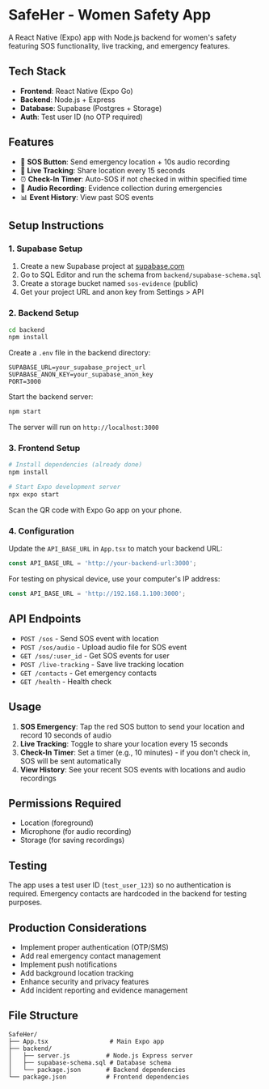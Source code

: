 # SafeHer - Women Safety App

A React Native (Expo) app with Node.js backend for women's safety featuring SOS functionality, live tracking, and emergency features.

## Tech Stack

- **Frontend**: React Native (Expo Go)
- **Backend**: Node.js + Express
- **Database**: Supabase (Postgres + Storage)
- **Auth**: Test user ID (no OTP required)

## Features

- 🚨 **SOS Button**: Send emergency location + 10s audio recording
- 📍 **Live Tracking**: Share location every 15 seconds
- ⏰ **Check-In Timer**: Auto-SOS if not checked in within specified time
- 📱 **Audio Recording**: Evidence collection during emergencies
- 📊 **Event History**: View past SOS events

## Setup Instructions

### 1. Supabase Setup

1. Create a new Supabase project at [supabase.com](https://supabase.com)
2. Go to SQL Editor and run the schema from `backend/supabase-schema.sql`
3. Create a storage bucket named `sos-evidence` (public)
4. Get your project URL and anon key from Settings > API

### 2. Backend Setup

```bash
cd backend
npm install
```

Create a `.env` file in the backend directory:
```env
SUPABASE_URL=your_supabase_project_url
SUPABASE_ANON_KEY=your_supabase_anon_key
PORT=3000
```

Start the backend server:
```bash
npm start
```

The server will run on `http://localhost:3000`

### 3. Frontend Setup

```bash
# Install dependencies (already done)
npm install

# Start Expo development server
npx expo start
```

Scan the QR code with Expo Go app on your phone.

### 4. Configuration

Update the `API_BASE_URL` in `App.tsx` to match your backend URL:
```typescript
const API_BASE_URL = 'http://your-backend-url:3000';
```

For testing on physical device, use your computer's IP address:
```typescript
const API_BASE_URL = 'http://192.168.1.100:3000';
```

## API Endpoints

- `POST /sos` - Send SOS event with location
- `POST /sos/audio` - Upload audio file for SOS event
- `GET /sos/:user_id` - Get SOS events for user
- `POST /live-tracking` - Save live tracking location
- `GET /contacts` - Get emergency contacts
- `GET /health` - Health check

## Usage

1. **SOS Emergency**: Tap the red SOS button to send your location and record 10 seconds of audio
2. **Live Tracking**: Toggle to share your location every 15 seconds
3. **Check-In Timer**: Set a timer (e.g., 10 minutes) - if you don't check in, SOS will be sent automatically
4. **View History**: See your recent SOS events with locations and audio recordings

## Permissions Required

- Location (foreground)
- Microphone (for audio recording)
- Storage (for saving recordings)

## Testing

The app uses a test user ID (`test_user_123`) so no authentication is required. Emergency contacts are hardcoded in the backend for testing purposes.

## Production Considerations

- Implement proper authentication (OTP/SMS)
- Add real emergency contact management
- Implement push notifications
- Add background location tracking
- Enhance security and privacy features
- Add incident reporting and evidence management

## File Structure

```
SafeHer/
├── App.tsx                 # Main Expo app
├── backend/
│   ├── server.js          # Node.js Express server
│   ├── supabase-schema.sql # Database schema
│   └── package.json       # Backend dependencies
└── package.json           # Frontend dependencies
```
